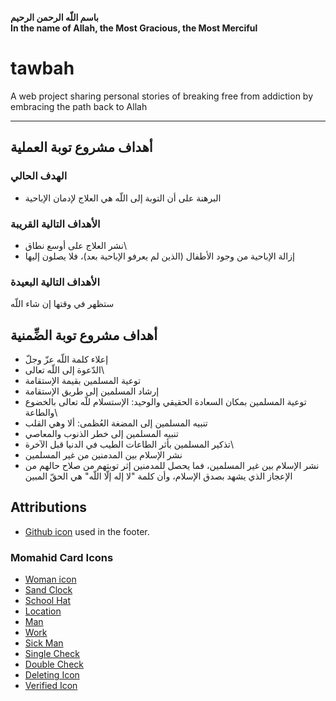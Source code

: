 **باسم اللّه الرحمن الرحيم**\
**In the name of Allah, the Most Gracious, the Most Merciful**

# tawbah

A web project sharing personal stories of breaking free from addiction by embracing the path back to Allah

---

## أهداف مشروع توبة العملية

### الهدف الحالي

- البرهنة على أن التوبة إلى اللّه هي العلاج لإدمان الإباحية

### الأهداف التالية القريبة

- نشر العلاج على أوسع نطاق\
- إزالة الإباحية من وجود الأطفال (الذين لم يعرفو الإباحية بعد)، فلا يصلون إليها

### الأهداف التالية البعيدة

ستظهر في وقتها إن شاء اللّه

## أهداف مشروع توبة الضِّمنية

- إعلاء كلمة اللّه عزّ وجلّ
- الدّعوة إلى اللّه تعالى\
- توعية المسلمين بقيمة الإستقامة
- إرشاد المسلمين إلى طريق الإستقامة
- توعية المسلمين بمكان السعادة الحقيقي والوحيد: الإستسلام للّه تعالى بالخضوع والطاعة\
- تنبيه المسلمين إلى المضغة العُظمى: ألا وهي القلب
- تنبيه المسلمين إلى خطر الذنوب والمعاصي
- تذكير المسلمين بأثر الطاعات الطيب في الدنيا قبل الآخرة\
- نشر الإسلام بين المدمنين من غير المسلمين
- نشر الإسلام بين غير المسلمين، فما يحصل للمدمنين إثر توبتهم من صلاح حالهم من الإعجاز الذي يشهد بصدق الإسلام، وأن كلمة "لا إله إلّا اللّه" هي الحقّ المبين

## Attributions

- [Github icon](https://www.flaticon.com/free-icon/github_4926624?term=github&page=1&position=14&origin=tag&related_id=4926624) used in the footer.

### Momahid Card Icons

- [Woman icon](https://www.flaticon.com/free-icon/woman_11176486?term=niqab&page=1&position=29&origin=tag&related_id=11176486)
- [Sand Clock](https://www.flaticon.com/free-icon/hour-glass_6329732?term=sand%20clock&page=1&position=3&origin=search&related_id=6329732)
- [School Hat](https://www.flaticon.com/free-icon/graduate_5404967?term=school&page=1&position=13&origin=search&related_id=5404967)
- [Location](https://www.flaticon.com/free-icon/location_535188?term=location&page=1&position=3&origin=search&related_id=535188)
- [Man](https://www.flaticon.com/free-icon/muslim_10031350?term=muslim%20man&page=1&position=8&origin=search&related_id=10031350)
- [Work](https://www.flaticon.com/free-icon/under-construction_8124920?related_id=8124920)
- [Sick Man](https://www.flaticon.com/free-icon/bed_5256177?term=sick&page=1&position=7&origin=search&related_id=5256177)
- [Single Check](https://www.freepik.com/icon/check_9778608#fromView=resource_detail&position=1)
- [Double Check](https://www.flaticon.com/free-icon/double-check_2716288?term=double%20check&page=1&position=74&origin=search&related_id=2716288)
- [Deleting Icon](https://www.flaticon.com/free-icon/delete_6861362?term=delete&page=1&position=3&origin=tag&related_id=6861362)
- [Verified Icon](https://www.flaticon.com/free-icon/check_9247768?term=verify&page=1&position=9&origin=tag&related_id=9247768)
